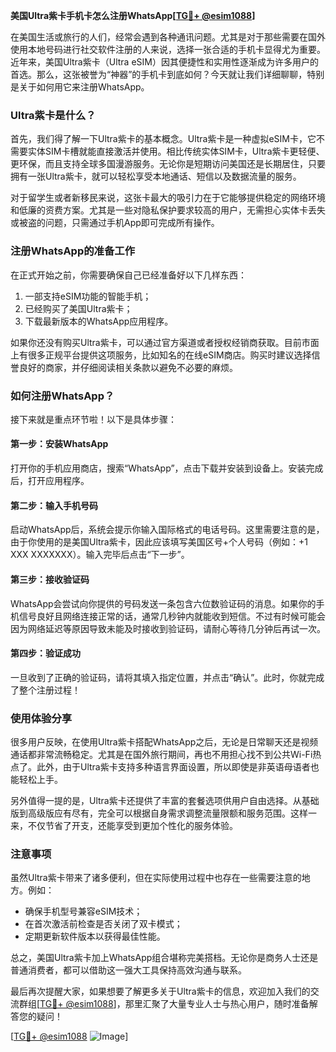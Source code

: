 **美国Ultra紫卡手机卡怎么注册WhatsApp[[TG💪+ @esim1088](https://t.me/s/esim1088)]**

在美国生活或旅行的人们，经常会遇到各种通讯问题。尤其是对于那些需要在国外使用本地号码进行社交软件注册的人来说，选择一张合适的手机卡显得尤为重要。近年来，美国Ultra紫卡（Ultra eSIM）因其便捷性和实用性逐渐成为许多用户的首选。那么，这张被誉为“神器”的手机卡到底如何？今天就让我们详细聊聊，特别是关于如何用它来注册WhatsApp。

### Ultra紫卡是什么？

首先，我们得了解一下Ultra紫卡的基本概念。Ultra紫卡是一种虚拟eSIM卡，它不需要实体SIM卡槽就能直接激活并使用。相比传统实体SIM卡，Ultra紫卡更轻便、更环保，而且支持全球多国漫游服务。无论你是短期访问美国还是长期居住，只要拥有一张Ultra紫卡，就可以轻松享受本地通话、短信以及数据流量的服务。

对于留学生或者新移民来说，这张卡最大的吸引力在于它能够提供稳定的网络环境和低廉的资费方案。尤其是一些对隐私保护要求较高的用户，无需担心实体卡丢失或被盗的问题，只需通过手机App即可完成所有操作。

### 注册WhatsApp的准备工作

在正式开始之前，你需要确保自己已经准备好以下几样东西：
1. 一部支持eSIM功能的智能手机；
2. 已经购买了美国Ultra紫卡；
3. 下载最新版本的WhatsApp应用程序。

如果你还没有购买Ultra紫卡，可以通过官方渠道或者授权经销商获取。目前市面上有很多正规平台提供这项服务，比如知名的在线eSIM商店。购买时建议选择信誉良好的商家，并仔细阅读相关条款以避免不必要的麻烦。

### 如何注册WhatsApp？

接下来就是重点环节啦！以下是具体步骤：

#### 第一步：安装WhatsApp
打开你的手机应用商店，搜索“WhatsApp”，点击下载并安装到设备上。安装完成后，打开应用程序。

#### 第二步：输入手机号码
启动WhatsApp后，系统会提示你输入国际格式的电话号码。这里需要注意的是，由于你使用的是美国Ultra紫卡，因此应该填写美国区号+个人号码（例如：+1 XXX XXXXXXX）。输入完毕后点击“下一步”。

#### 第三步：接收验证码
WhatsApp会尝试向你提供的号码发送一条包含六位数验证码的消息。如果你的手机信号良好且网络连接正常的话，通常几秒钟内就能收到短信。不过有时候可能会因为网络延迟等原因导致未能及时接收到验证码，请耐心等待几分钟后再试一次。

#### 第四步：验证成功
一旦收到了正确的验证码，请将其填入指定位置，并点击“确认”。此时，你就完成了整个注册过程！

### 使用体验分享

很多用户反映，在使用Ultra紫卡搭配WhatsApp之后，无论是日常聊天还是视频通话都非常流畅稳定。尤其是在国外旅行期间，再也不用担心找不到公共Wi-Fi热点了。此外，由于Ultra紫卡支持多种语言界面设置，所以即使是非英语母语者也能轻松上手。

另外值得一提的是，Ultra紫卡还提供了丰富的套餐选项供用户自由选择。从基础版到高级版应有尽有，完全可以根据自身需求调整流量限额和服务范围。这样一来，不仅节省了开支，还能享受到更加个性化的服务体验。

### 注意事项

虽然Ultra紫卡带来了诸多便利，但在实际使用过程中也存在一些需要注意的地方。例如：
- 确保手机型号兼容eSIM技术；
- 在首次激活前检查是否关闭了双卡模式；
- 定期更新软件版本以获得最佳性能。

总之，美国Ultra紫卡加上WhatsApp组合堪称完美搭档。无论你是商务人士还是普通消费者，都可以借助这一强大工具保持高效沟通与联系。

最后再次提醒大家，如果想要了解更多关于Ultra紫卡的信息，欢迎加入我们的交流群组[[TG💪+ @esim1088](https://t.me/s/esim1088)]，那里汇聚了大量专业人士与热心用户，随时准备解答您的疑问！

[[TG💪+ @esim1088](https://t.me/s/esim1088) ![Image](https://i.postimg.cc/4NQfJmqS/Snipaste-2025-05-13-00-14-12.png)]